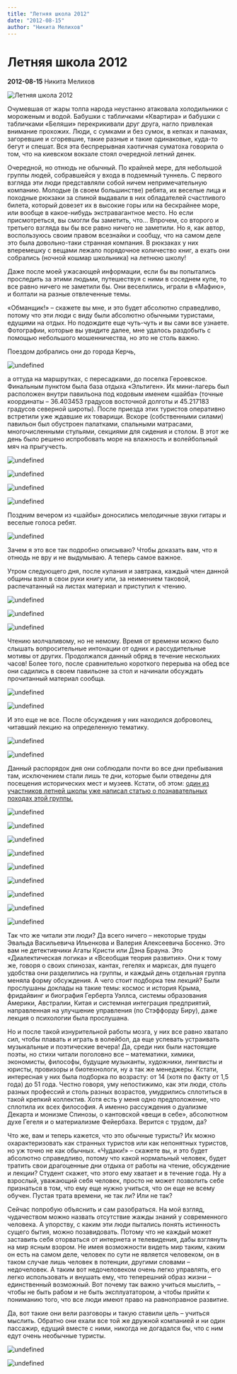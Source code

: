 ```yaml
---
title: "Летняя школа 2012"
date: "2012-08-15"
author: "Никита Мелихов"
---
```


# Летняя школа 2012

**2012-08-15** Никита Мелихов

![Летняя школа 2012](http://s42.radikal.ru/i095/1208/7e/09ffdbeb4909.jpg)

Очумевшая от жары толпа народа неустанно атаковала холодильники с мороженым и водой. Бабушки с табличками «Квартира» и бабушки с табличками «Беляши» перекрикивали друг друга, нагло привлекая внимание прохожих. Люди, с сумками и без сумок, в кепках и панамах, загоревшие и сгоревшие, такие разные и такие одинаковые, куда-то бегут и спешат. Вся эта беспрерывная хаотичная суматоха говорила о том, что на киевском вокзале стоял очередной летний денек.

Очередной, но отнюдь не обычный. По крайней мере, для небольшой группы людей, собравшейся у входа в подземный туннель. С первого взгляда эти люди представляли собой ничем непримечательную компанию. Молодые (в своем большинстве) ребята, их веселые лица и походные рюкзаки за спиной выдавали в них обладателей счастливого билета, который довезет их в высокие горы или на бескрайнее море, или вообще в какое-нибудь экстравагантное место. Но если присмотреться, вы смогли бы заметить, что… Впрочем, со второго и третьего взгляда вы бы все равно ничего не заметили. Но я, как автор, воспользуюсь своим правом всезнайки и сообщу, что на самом деле это была довольно-таки странная компания. В рюкзаках у них вперемешку с вещами лежало порядочное количество книг, а ехать они собрались (ночной кошмар школьника) на летнюю школу!

Даже после моей ужасающей информации, если бы вы попытались проследить за этими людьми, путешествуя с ними в соседнем купе, то все равно ничего не заметили бы. Они веселились, играли в «Мафию», и болтали на разные отвлеченные темы.

 «Обманщик!» – скажете вы мне, и это будет абсолютно справедливо, потому что эти люди с виду были абсолютно обычными туристами, едущими на отдых. Но подождите еще чуть-чуть и вы сами все узнаете. Фотографии, которые вы увидите далее, мне удалось раздобыть с помощью небольшого мошенничества, но это не столь важно.

Поездом добрались они до города Керчь,

![undefined](http://s011.radikal.ru/i315/1208/fa/73edc63523ca.jpg)

а оттуда на маршрутках, с пересадками, до поселка Героевское. Финальным пунктом была база отдыха «Эльтиген». Их мини-лагерь был расположен внутри павильона под кодовым именем «шайба» (точные координаты – 36.403453 градусов восточной долготы и 45.217183 градусов северной широты). После приезда этих туристов оперативно встретили уже ждавшие их товарищи. Вскоре (собственными силами) павильон был обустроен палатками, спальными матрасами, многочисленными стульями, секциями для сидения и столом. В этот же день было решено испробовать море на влажность и волейбольный мяч на прыгучесть.

![undefined](http://s15.radikal.ru/i189/1208/f4/d792ec98bfd0.jpg)

![undefined](http://s019.radikal.ru/i638/1208/20/f5cf857a540e.jpg)

![undefined](http://s49.radikal.ru/i124/1208/0f/aaba191ae5c8.jpg)

![undefined](http://s005.radikal.ru/i211/1208/2a/27f60ac3ae41.jpg)

Поздним вечером из «шайбы» доносились мелодичные звуки гитары и веселые голоса ребят.

![undefined](http://s60.radikal.ru/i170/1208/79/acc78051c3c6.jpg)

Зачем я это все так подробно описываю? Чтобы доказать вам, что я отнюдь не вру и не выдумываю. А теперь самое важное.

Утром следующего дня, после купания и завтрака, каждый член данной общины взял в свои руки книгу или, за неимением таковой, распечатанный на листах материал и приступил к чтению.

![undefined](http://s15.radikal.ru/i188/1208/8f/2d6e0bf65ce2.jpg)

![undefined](http://s018.radikal.ru/i514/1208/9b/946c2731274c.jpg)

![undefined](http://s13.radikal.ru/i186/1208/4a/bad23dff6698.jpg)

Чтению молчаливому, но не немому. Время от времени можно было слышать вопросительные интонации от одних и рассудительные мотивы от других. Продолжался данный обряд в течение нескольких часов! Более того, после сравнительно короткого перерыва на обед все они садились в своем павильоне за стол и начинали обсуждать прочитанный материал сообща.

![undefined](http://s006.radikal.ru/i213/1208/53/539ce0afee45.jpg)

![undefined](http://s005.radikal.ru/i210/1208/ab/175a40a2a13e.jpg)

И это еще не все. После обсуждения у них находился доброволец, читавший лекцию на определенную тематику.

![undefined](http://s019.radikal.ru/i640/1208/90/4a944a269ecd.jpg)

![undefined](http://s017.radikal.ru/i427/1208/ce/3a501433f7b6.jpg)

Данный распорядок дня они соблюдали почти во все дни пребывания там, исключением стали лишь те дни, которые были отведены для посещения исторических мест и музеев. Кстати, об этом: [один из участников летней школы уже написал статью о познавательных походах этой группы.](/5761.md)

![undefined](http://s41.radikal.ru/i094/1208/46/afe1c0a7bc83.jpg)

![undefined](http://s018.radikal.ru/i502/1208/cf/2868a291276c.jpg)

![undefined](http://s017.radikal.ru/i430/1208/ae/29e3f554f99e.jpg)

![undefined](http://s017.radikal.ru/i443/1208/5e/e87a1dd1165c.jpg)

![undefined](http://s12.radikal.ru/i185/1208/87/f8458b89bb3a.jpg)

![undefined](http://s49.radikal.ru/i123/1208/76/632ccec915e9.jpg)

![undefined](http://s003.radikal.ru/i202/1208/6e/0e4401067075.jpg)

![undefined](http://s017.radikal.ru/i402/1208/5b/5dab869ef699.jpg)

![undefined](http://s019.radikal.ru/i612/1208/22/2cab20875224.jpg)

Так что же читали эти люди? Да всего ничего – некоторые труды Эвальда Васильевича Ильенкова и Валерия Алексеевича Босенко. Это вам не детективчики Агаты Кристи или Дэна Брауна. Это «Диалектическая логика» и «Всеобщая теория развития». Они к тому же, говоря о своих спинозах, кантах, гегелях и марксах, для пущего удобства они разделились на группы, и каждый день отдельная группа меняла форму обсуждения. А чего стоит подборка тем лекций? Были прослушаны доклады на такие темы: космос и история Крыма, фридайвинг и биография Герберта Уэллса, системы образования Америки, Австралии, Китая и системная интеграция предприятий, направленная на улучшение управления (по Стэффорду Биру), даже лекция о психологии была прослушана.

Но и после такой изнурительной работы мозга, у них все равно хватало сил, чтобы плавать и играть в волейбол, да еще успевать устраивать музыкальные и поэтические вечера! Да, среди них были настоящие поэты, но стихи читали поголовно все – математики, химики, экономисты, философы, будущие музыканты, художники, лингвисты и юристы, провизоры и биотехнологи, ну а так же менеджеры. Кстати, интересная у них была подборка по возрасту: от 14 (хотя по факту от 1,5 года) до 51 года. Честно говоря, уму непостижимо, как эти люди, столь разных профессий и столь разных возрастов, умудрились сплотиться в такой крепкий коллектив. Хотя есть у меня одно предположение, что сплотила их всех философия. А именно рассуждения о дуализме Декарта и монизме Спинозы, о кантовской «вещи в себе», абсолютном духе Гегеля и о материализме Фейербаха. Верится с трудом, да?

Что же, вам и теперь кажется, что это обычные туристы? Их можно охарактеризовать как странных туристов или как непонятных туристов, но уж точно не как обычных. «Чудаки!» – скажете вы, и это будет абсолютно справедливо, потому что какой нормальный человек, будет тратить свои драгоценные дни отдыха от работы на чтение, обсуждение и лекции? Студент скажет, что этого ему хватает и в течение года. Ну а взрослый, уважающий себя человек, просто не может позволить себе признаться в том, что ему еще нужно учиться, что он еще не всему обучен. Пустая трата времени, не так ли? Или не так?

Сейчас попробую объяснить и сам разобраться. На мой взгляд, чудачеством можно назвать отсутствие жажды знаний у современного человека. А упорству, с каким эти люди пытались понять истинность сущего бытия, можно позавидовать. Потому что не каждый может заставить себя оторваться от интернета и телевидения, дабы взглянуть на мир ясным взором. Не имея возможности видеть мир таким, каким он есть на самом деле, человек по сути не является человеком, он в таком случае лишь человек в потенции, другими словами – недочеловек. А таким вот недочеловеком очень легко управлять, его легко использовать и внушать ему, что теперешний образ жизни – единственный возможный. Вот почему так важно учиться мыслить, – чтобы не быть рабом и не быть эксплуататором, а чтобы прийти к пониманию того, что все люди имеют право на равноправное развитие.

Да, вот такие они вели разговоры и такую ставили цель – учиться мыслить. Обратно они ехали все той же дружной компанией и ни один пассажир, едущий вместе с ними, никогда не догадался бы, что с ним едут очень необычные туристы.

![undefined](http://s018.radikal.ru/i513/1208/9a/9f2ad13e970c.jpg)

![undefined](http://s59.radikal.ru/i165/1208/d6/967aeec1dad4.jpg)